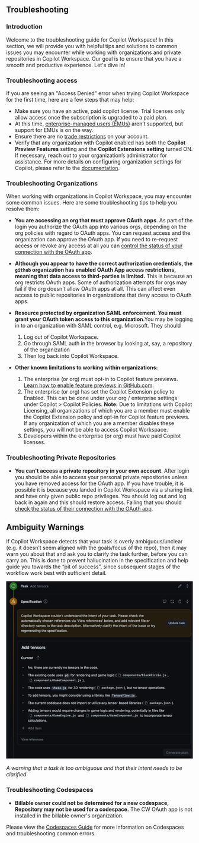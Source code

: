## Troubleshooting

### Introduction

Welcome to the troubleshooting guide for Copilot Workspace! In this section, we will provide you with helpful tips and solutions to common issues you may encounter while working with organizations and private repositories in Copilot Workspace. Our goal is to ensure that you have a smooth and productive experience. Let's dive in!

### Troubleshooting access

If you are seeing an "Access Denied" error when trying Copilot Workspace for the first time, here are a few steps that may help:

- Make sure you have an active, paid copilot license. Trial licenses only allow access once the subscription is upgraded to a paid plan.
- At this time, [enterprise-managed users (EMUs)](https://docs.github.com/en/enterprise-cloud@latest/admin/managing-iam/understanding-iam-for-enterprises/about-enterprise-managed-users) aren’t supported, but support for EMUs is on the way.
- Ensure there are no [trade restrictions](https://docs.github.com/en/site-policy/other-site-policies/github-and-trade-controls) on your account.
- Verify that any organization with Copilot enabled has both the **Copilot Preview Features** setting and the **Copilot Extensions setting** turned ON. If necessary, reach out to your organization’s administrator for assistance. For more details on configuring organization settings for Copilot, please refer to the [documentation](https://docs.github.com/en/copilot/managing-copilot/managing-github-copilot-in-your-organization/managing-policies-for-copilot-in-your-organization).

### Troubleshooting Organizations

When working with organizations in Copilot Workspace, you may encounter some common issues. Here are some troubleshooting tips to help you resolve them:

- **You are accessing an org that must approve OAuth apps**. As part of the login you authorize the OAuth app into various orgs, depending on the org policies with regard to OAuth apps. You can request access and the organization can approve the OAuth app. If you need to re-request access or revoke any access at all you can [control the status of your connection with the OAuth app](https://github.com/settings/connections/applications/903eccd8a9d2ff50288f).

- **Although you appear to have the correct authorization credentials, the `github` organization has enabled OAuth App access restrictions, meaning that data access to third-parties is limited.** This is because an org restricts OAuth apps. Some of authorization attempts for orgs may fail if the org doesn't allow OAuth apps at all. This can affect even access to public repositories in organizations that deny access to OAuth apps.

- **Resource protected by organization SAML enforcement. You must grant your OAuth token access to this organization**.You may be logging in to an organization with SAML control, e.g. Microsoft. They should
  1. Log out of Copilot Workspace.
  2. Go through SAML auth in the browser by looking at, say, a repository of the organization
  3. Then log back into Copilot Workspace.
- **Other known limitations to working within organizations:**
  1. The enterprise (or org) must opt-in to Copilot feature previews. [Learn how to enable feature previews in GitHub.com](https://docs.github.com/en/get-started/using-github/exploring-early-access-releases-with-feature-preview).
  2. The enterprise (or org) has set the Copilot Extension policy to Enabled. This can be done under your org / enterprise settings under Copilot > Copilot Policies.
    **Note:** Due to limitations with Copilot Licensing, all organizations of which you are a member must enable the Copilot Extension policy and opt-in for Copilot feature previews. If any organization of which you are a member disables these settings, you will not be able to access Copilot Workspace.
  4. Developers within the enterprise (or org) must have paid Copilot licenses.


### Troubleshooting Private Repositories

- **You can't access a private repository in your own account**. After login you should be able to access your personal private repositories unless you have removed access for the OAuth app. If you have trouble, it is possible it is because you landed in Copilot Workspace via a sharing link and have only given public repo privileges. You should log out and log back in again and this should restore access. Failing that you should [check the status of their connection with the OAuth app](https://github.com/settings/connections/applications/903eccd8a9d2ff50288f).

## Ambiguity Warnings

If Copilot Workspace detects that your task is overly ambiguous/unclear (e.g. it doesn’t seem aligned with the goals/focus of the repo), then it may warn you about that and ask you to clarify the task further, before you can carry on. This is done to prevent hallucination in the specification and help guide you towards the “pit of success”, since subsequent stages of the workflow work best with sufficient detail.

<img src="images/further-techniques/ambiguous-spec.png" width=600 alt="Ambiguous specification">

*A warning that a task is too ambiguous and that their intent needs to be clarified*


### Troubleshooting Codespaces

- **Billable owner could not be determined for a new codespace, Repository may not be used for a codespace.** The CW OAuth app is not installed in the billable owner's organization.

Please view the [Codespaces Guide](codespaces-guide.md) for more information on Codespaces and troubleshooting common errors.
